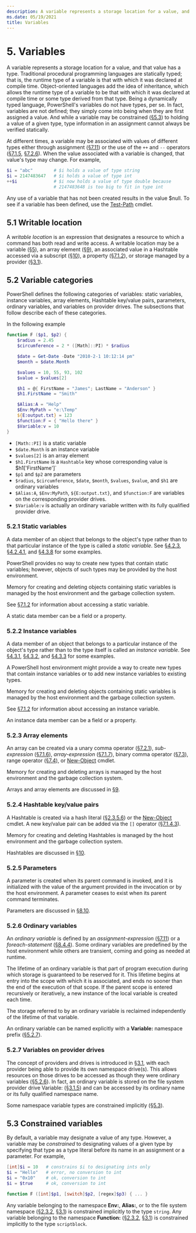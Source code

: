 ```yaml
---
description: A variable represents a storage location for a value, and that value has a type.
ms.date: 05/19/2021
title: Variables
---
```

# 5. Variables

A variable represents a storage location for a value, and that value has a type. Traditional
procedural programming languages are statically typed; that is, the runtime type of a variable is
that with which it was declared at compile time. Object-oriented languages add the idea of
inheritance, which allows the runtime type of a variable to be that with which it was declared at
compile time or some type derived from that type. Being a dynamically typed language, PowerShell's
variables do not have types, per se. In fact, variables are not defined; they simply come into being
when they are first assigned a value. And while a variable may be constrained ([§5.3][§5.3]) to holding
a value of a given type, type information in an assignment cannot always be verified statically.

At different times, a variable may be associated with values of different types either through
assignment ([§7.11][§7.11]) or the use of the `++` and `‑‑` operators ([§7.1.5][§7.1.5], [§7.2.6][§7.2.6]). When the
value associated with a variable is changed, that value's type may change. For example,

```powershell
$i = "abc"        # $i holds a value of type string
$i = 2147483647   # $i holds a value of type int
++$i              # $i now holds a value of type double because
                  # 2147483648 is too big to fit in type int
```

Any use of a variable that has not been created results in the value $null. To see if a variable has
been defined, use the [Test-Path](xref:Microsoft.PowerShell.Management.Test-Path) cmdlet.

## 5.1 Writable location

A *writable location* is an expression that designates a resource to which a command has both read
and write access. A writable location may be a variable ([§5][§5]), an array element ([§9][§9]), an associated
value in a Hashtable accessed via a subscript ([§10][§10]), a property ([§7.1.2][§7.1.2]), or storage managed by
a provider ([§3.1][§3.1]).

## 5.2 Variable categories

PowerShell defines the following categories of variables: static variables, instance variables,
array elements, Hashtable key/value pairs, parameters, ordinary variables, and variables on provider
drives. The subsections that follow describe each of these categories.

In the following example

```powershell
function F ($p1, $p2) {
    $radius = 2.45
    $circumference = 2 * ([Math]::PI) * $radius

    $date = Get-Date -Date "2010-2-1 10:12:14 pm"
    $month = $date.Month

    $values = 10, 55, 93, 102
    $value = $values[2]

    $h1 = @{ FirstName = "James"; LastName = "Anderson" }
    $h1.FirstName = "Smith"

    $Alias:A = "Help"
    $Env:MyPath = "e:\Temp"
    ${E:output.txt} = 123
    $function:F = { "Hello there" }
    $Variable:v = 10
}
```

- `[Math::PI]` is a static variable
- `$date.Month` is an instance variable
- `$values[2]` is an array element
- `$h1.FirstName` is a `Hashtable` key whose corresponding value is $h1['FirstName']`
- `$p1` and `$p2` are parameters
- `$radius`, `$circumference`, `$date`, `$month`, `$values`, `$value`, and `$h1` are ordinary
  variables
- `$Alias:A`, `$Env:MyPath`, `${E:output.txt}`, and `$function:F` are variables on the corresponding
  provider drives.
- `$Variable:v` is actually an ordinary variable written with its fully qualified provider drive.

### 5.2.1 Static variables

A data member of an object that belongs to the object's type rather than to that particular instance
of the type is called a *static variable*. See [§4.2.3][§4.2.3], [§4.2.4.1][§4.2.4.1], and [§4.3.8][§4.3.8] for some
examples.

PowerShell provides no way to create new types that contain static variables; however, objects of
such types may be provided by the host environment.

Memory for creating and deleting objects containing static variables is managed by the host
environment and the garbage collection system.

See [§7.1.2][§7.1.2] for information about accessing a static variable.

A static data member can be a field or a property.

### 5.2.2 Instance variables

A data member of an object that belongs to a particular instance of the object's type rather than to
the type itself is called an *instance variable*. See [§4.3.1][§4.3.1], [§4.3.2][§4.3.2], and [§4.3.3][§4.3.3] for
some examples.

A PowerShell host environment might provide a way to create new types that contain instance
variables or to add new instance variables to existing types.

Memory for creating and deleting objects containing static variables is managed by the host
environment and the garbage collection system.

See [§7.1.2][§7.1.2] for information about accessing an instance variable.

An instance data member can be a field or a property.

### 5.2.3 Array elements

An array can be created via a unary comma operator ([§7.2.1][§7.2.1]), *sub-expression* ([§7.1.6][§7.1.6]),
*array-expression* ([§7.1.7][§7.1.7]), binary comma operator ([§7.3][§7.3]), range operator ([§7.4][§7.4]), or
[New-Object](xref:Microsoft.PowerShell.Utility.New-Object) cmdlet.

Memory for creating and deleting arrays is managed by the host environment and the garbage
collection system.

Arrays and array elements are discussed in [§9][§9].

### 5.2.4 Hashtable key/value pairs

A Hashtable is created via a hash literal ([§2.3.5.6][§2.3.5.6]) or the
[New-Object](xref:Microsoft.PowerShell.Utility.New-Object) cmdlet. A new key/value pair can be added
via the `[]` operator ([§7.1.4.3][§7.1.4.3]).

Memory for creating and deleting Hashtables is managed by the host environment and the garbage
collection system.

Hashtables are discussed in [§10][§10].

### 5.2.5 Parameters

A parameter is created when its parent command is invoked, and it is initialized with the value of
the argument provided in the invocation or by the host environment. A parameter ceases to exist when
its parent command terminates.

Parameters are discussed in [§8.10][§8.10].

### 5.2.6 Ordinary variables

An *ordinary variable* is defined by an *assignment-expression* ([§7.11][§7.11]) or a *foreach-statement*
([§8.4.4][§8.4.4]). Some ordinary variables are predefined by the host environment while others are
transient, coming and going as needed at runtime.

The lifetime of an ordinary variable is that part of program execution during which storage is
guaranteed to be reserved for it. This lifetime begins at entry into the scope with which it is
associated, and ends no sooner than the end of the execution of that scope. If the parent scope is
entered recursively or iteratively, a new instance of the local variable is created each time.

The storage referred to by an ordinary variable is reclaimed independently of the lifetime of that
variable.

An ordinary variable can be named explicitly with a **Variable:** namespace prefix ([§5.2.7][§5.2.7]).

### 5.2.7 Variables on provider drives

The concept of providers and drives is introduced in [§3.1][§3.1], with each provider being able to
provide its own namespace drive(s). This allows resources on those drives to be accessed as though
they were ordinary variables ([§5.2.6][§5.2.6]). In fact, an ordinary variable is stored on the file
system provider drive Variable: ([§3.1.5][§3.1.5]) and can be accessed by its ordinary name or its fully
qualified namespace name.

Some namespace variable types are constrained implicitly ([§5.3][§5.3]).

## 5.3 Constrained variables

By default, a variable may designate a value of any type. However, a variable may be *constrained*
to designating values of a given type by specifying that type as a type literal before its name in
an assignment or a parameter. For example,

```powershell
[int]$i = 10   # constrains $i to designating ints only
$i = "Hello"   # error, no conversion to int
$i = "0x10"    # ok, conversion to int
$i = $true     # ok, conversion to int

function F ([int]$p1, [switch]$p2, [regex]$p3) { ... }
```

Any variable belonging to the namespace **Env:**, **Alias:**, or to the file system namespace
([§2.3.2][§2.3.2], [§3.1][§3.1]) is constrained implicitly to the type `string`. Any variable belonging to the
namespace **Function:** ([§2.3.2][§2.3.2], [§3.1][§3.1]) is constrained implicitly to the type `scriptblock`.

<!-- reference links -->
[§2.3.2]: chapter-02.md#232-variables
[§2.3.5.6]: chapter-02.md#2356-hash-literals
[§3.1.5]: chapter-03.md#315-variables
[§3.1]: chapter-03.md#31-providers-and-drives
[§4.2.3]: chapter-04.md#423-integer
[§4.2.4.1]: chapter-04.md#4241-float-and-double
[§4.3.1]: chapter-04.md#431-strings
[§4.3.2]: chapter-04.md#432-arrays
[§4.3.3]: chapter-04.md#433-hashtables
[§4.3.8]: chapter-04.md#438-the-math-type
[§5]: chapter-05.md#5-variables
[§5.2.6]: chapter-05.md#526-ordinary-variables
[§5.2.7]: chapter-05.md#527-variables-on-provider-drives
[§5.3]: chapter-05.md#53-constrained-variables
[§7.1.2]: chapter-07.md#712-member-access
[§7.1.4.3]: chapter-07.md#7143-subscripting-a-hashtable
[§7.1.5]: chapter-07.md#715-postfix-increment-and-decrement-operators
[§7.1.6]: chapter-07.md#716--operator
[§7.1.7]: chapter-07.md#717--operator
[§7.11]: chapter-07.md#711-assignment-operators
[§7.2.1]: chapter-07.md#721-unary-comma-operator
[§7.2.6]: chapter-07.md#726-prefix-increment-and-decrement-operators
[§7.3]: chapter-07.md#73-binary-comma-operator
[§7.4]: chapter-07.md#74-range-operator
[§8.10]: chapter-08.md#810-function-definitions
[§8.4.4]: chapter-08.md#844-the-foreach-statement
[§9]: chapter-09.md#9-arrays
[§10]: chapter-10.md#10-hashtables
